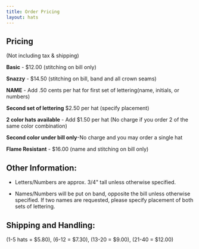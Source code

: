 ```yaml
---
title: Order Pricing
layout: hats
---
```


## Pricing
(Not including tax & shipping)

**Basic** - $12.00 (stitching on bill only)

**Snazzy** - $14.50 (stitching on bill, band and all crown seams)

**NAME** - Add .50 cents per hat for first set of lettering(name, initials, or numbers)

**Second set of lettering** $2.50 per hat (specify placement)

**2 color hats available** - Add $1.50 per hat (No charge if you order 2 of the same color combination)

**Second color under bill only**-No charge and you may order a single hat

**Flame Resistant** - $16.00 (name and stitching on bill only)

## Other Information:


* Letters/Numbers are approx. 3/4" tall unless otherwise specified.

* Names/Numbers will be put on band, opposite the bill unless otherwise specified.
If two names are requested, please specify placement of both sets of lettering.

## Shipping and Handling:

(1-5 hats = $5.80), (6-12 = $7.30), (13-20 = $9.00), (21-40 = $12.00)
